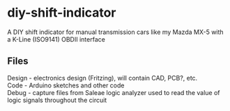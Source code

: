 # diy-shift-indicator
A DIY shift indicator for manual transmission cars like my Mazda MX-5 with a K-Line (ISO9141) OBDII interface

## Files
Design - electronics design (Fritzing), will contain CAD, PCB?, etc.  
Code - Arduino sketches and other code  
Debug - capture files from Saleae logic analyzer used to read the value of logic signals throughout the circuit

